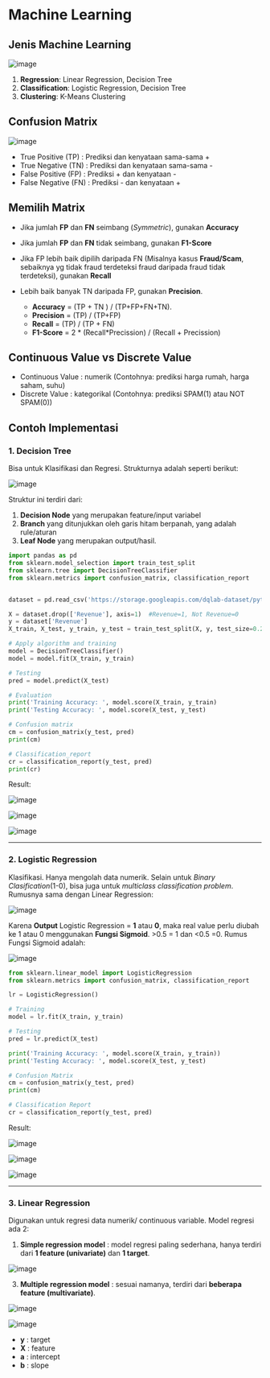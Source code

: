 # Machine Learning
## Jenis Machine Learning

![image](https://user-images.githubusercontent.com/49611937/117688727-4055f600-b1e3-11eb-83e5-80b8df160b1c.png)

1. **Regression**: Linear Regression, Decision Tree
2. **Classification**: Logistic Regression, Decision Tree
3. **Clustering**: K-Means Clustering

## Confusion Matrix

![image](https://user-images.githubusercontent.com/49611937/117679762-c1f55600-b1da-11eb-9a6a-a2caec339a3e.png)

- True Positive (TP) : Prediksi dan kenyataan sama-sama +
- True Negative (TN) : Prediksi dan kenyataan sama-sama -
- False Positive (FP) : Prediksi + dan kenyataan -
- False Negative (FN) : Prediksi - dan kenyataan +


## Memilih Matrix
- Jika jumlah **FP** dan **FN** seimbang (*Symmetric*), gunakan **Accuracy**
- Jika jumlah **FP** dan **FN** tidak seimbang, gunakan **F1-Score**
- Jika FP lebih baik dipilih daripada FN (Misalnya kasus **Fraud/Scam**, sebaiknya yg tidak fraud terdeteksi fraud daripada fraud tidak terdeteksi), gunakan **Recall**
- Lebih baik banyak TN daripada FP, gunakan **Precision**.


    - **Accuracy** = (TP + TN ) / (TP+FP+FN+TN).
    - **Precision** = (TP) / (TP+FP)
    - **Recall** = (TP) / (TP + FN)
    - **F1-Score** = 2 * (Recall*Precission) / (Recall + Precission)


## Continuous Value vs Discrete Value
- Continuous Value : numerik (Contohnya: prediksi harga rumah, harga saham, suhu)
- Discrete Value : kategorikal (Contohnya: prediksi SPAM(1) atau NOT SPAM(0))

## Contoh Implementasi
### 1. Decision Tree
Bisa untuk Klasifikasi dan Regresi. Strukturnya adalah seperti berikut:

![image](https://user-images.githubusercontent.com/49611937/117696601-af374d00-b1eb-11eb-95ea-0960af09991a.png)

Struktur ini terdiri dari:
1. **Decision Node** yang merupakan feature/input variabel
2. **Branch** yang ditunjukkan oleh garis hitam berpanah, yang adalah rule/aturan
3. **Leaf Node** yang merupakan output/hasil.

```python
import pandas as pd
from sklearn.model_selection import train_test_split
from sklearn.tree import DecisionTreeClassifier
from sklearn.metrics import confusion_matrix, classification_report


dataset = pd.read_csv('https://storage.googleapis.com/dqlab-dataset/pythonTutorial/online_raw.csv')

X = dataset.drop(['Revenue'], axis=1)  #Revenue=1, Not Revenue=0
y = dataset['Revenue']
X_train, X_test, y_train, y_test = train_test_split(X, y, test_size=0.2, random_state=0)

# Apply algorithm and training
model = DecisionTreeClassifier()
model = model.fit(X_train, y_train)

# Testing
pred = model.predict(X_test)

# Evaluation
print('Training Accuracy: ', model.score(X_train, y_train)
print('Testing Accuracy: ', model.score(X_test, y_test)

# Confusion matrix
cm = confusion_matrix(y_test, pred)
print(cm)

# Classification_report
cr = classification_report(y_test, pred)
print(cr)
```
Result:

![image](https://user-images.githubusercontent.com/49611937/117684898-a0e33400-b1df-11eb-87fa-e67777a7852b.png)

![image](https://user-images.githubusercontent.com/49611937/117684935-ac365f80-b1df-11eb-9dc8-b77fa93a6427.png)

![image](https://user-images.githubusercontent.com/49611937/117685101-cd974b80-b1df-11eb-9507-23c38cfc97af.png)

---
### 2. Logistic Regression
Klasifikasi. Hanya mengolah data numerik. Selain untuk *Binary Clasification*(1-0), bisa juga untuk *multiclass classification problem*.
Rumusnya sama dengan Linear Regression:

![image](https://user-images.githubusercontent.com/49611937/117693137-e60b6400-b1e7-11eb-8966-8512598f26cf.png)

Karena **Output** Logistic Regression = **1** atau **0**, maka real value perlu diubah ke 1 atau 0 menggunakan **Fungsi Sigmoid**. >0.5 = 1 dan <0.5 =0. Rumus Fungsi Sigmoid adalah:

![image](https://user-images.githubusercontent.com/49611937/117693168-ee639f00-b1e7-11eb-8c66-d68834f2f28f.png)

```python
from sklearn.linear_model import LogisticRegression
from sklearn.metrics import confusion_matrix, classification_report

lr = LogisticRegression()

# Training
model = lr.fit(X_train, y_train)

# Testing
pred = lr.predict(X_test)

print('Training Accuracy: ', model.score(X_train, y_train))
print('Testing Accuracy: ', model.score(X_test, y_test)

# Confusion Matrix
cm = confusion_matrix(y_test, pred)
print(cm)

# Classification Report
cr = classification_report(y_test, pred)
```
Result:

![image](https://user-images.githubusercontent.com/49611937/117695698-b4e06300-b1ea-11eb-9891-36c589fec5f5.png)

![image](https://user-images.githubusercontent.com/49611937/117695734-c0338e80-b1ea-11eb-85ef-c078904cc212.png)

![image](https://user-images.githubusercontent.com/49611937/117695764-c9246000-b1ea-11eb-80e0-3d1d49dfb863.png)

---
### 3. Linear Regression
Digunakan untuk regresi data numerik/ continuous variable. Model regresi ada 2:
1. **Simple regression model** : model regresi paling sederhana, hanya terdiri dari **1 feature (univariate)** dan **1 target**.

![image](https://user-images.githubusercontent.com/49611937/117701065-fd9b1a80-b1f0-11eb-8c2f-3a7b433b97a9.png)

3. **Multiple regression model** : sesuai namanya, terdiri dari **beberapa feature (multivariate)**.

![image](https://user-images.githubusercontent.com/49611937/117701092-05f35580-b1f1-11eb-9d1a-218c73d66e0c.png)

![image](https://user-images.githubusercontent.com/49611937/117701267-39ce7b00-b1f1-11eb-808d-a46fc39abc44.png)

- **y** : target
- **X** : feature
- **a** : intercept
- **b** : slope


